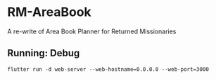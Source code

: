 # RM-AreaBook
A re-write of Area Book Planner for Returned Missionaries

## Running: Debug
`flutter run -d web-server --web-hostname=0.0.0.0 --web-port=3000`
